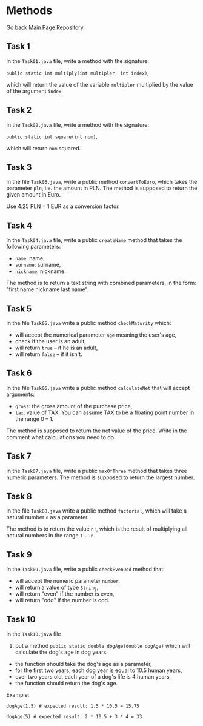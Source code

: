 # Methods
<a href="https://github.com/grzesiek-worek/Java-Basics">Go back Main Page Repository</a>

## Task 1

In the `Task01.java` file, write a method with the signature:

`public static int multiply(int multipler, int index)`,

which will return the value of the variable `multipler` multiplied by the value of the argument `index`.

## Task 2

In the `Task02.java` file, write a method with the signature:

`public static int square(int num)`,

which will return `num` squared.

## Task 3

In the file `Task03.java`, write a public method `convertToEuro`, which takes the parameter `pln`, i.e. the amount in PLN.
The method is supposed to return the given amount in Euro.

Use 4.25 PLN = 1 EUR as a conversion factor.

## Task 4

In the `Task04.java` file, write a public `createName` method that takes the following parameters:

* `name`: name,
* `surname`: surname,
* `nickname`: nickname.

The method is to return a text string with combined parameters, in the form: "first name nickname last name".

## Task 5

In the file `Task05.java` write a public method `checkMaturity` which:

* will accept the numerical parameter `age` meaning the user's age,
* check if the user is an adult,
* will return `true` &ndash; if he is an adult,
* will return `false` &ndash; if it isn't.

## Task 6

In the file `Task06.java` write a public method `calculateNet` that will accept arguments:

* `gross`: the gross amount of the purchase price,
* `tax`: value of TAX. You can assume TAX to be a floating point number in the range 0 &ndash; 1.

The method is supposed to return the net value of the price. Write in the comment what calculations you need to do.

## Task 7

In the `Task07.java` file, write a public `maxOfThree` method that takes three numeric parameters. The method is supposed to return the largest number.

## Task 8

In the file `Task08.java` write a public method `factorial`,
which will take a natural number `n` as a parameter.

The method is to return the value `n!`, which is the result of multiplying all natural numbers in the range `1...n`.

## Task 9

In the `Task09.java` file, write a public `checkEvenOdd` method that:

* will accept the numeric parameter `number`,
* will return a value of type `String`,
* will return "even" if the number is even,
* will return "odd" if the number is odd.

## Task 10

In the `Task10.java` file

1. put a method `public static double dogAge(double dogAge)` which will calculate the dog's age in dog years.
* the function should take the dog's age as a parameter,
* for the first two years, each dog year is equal to 10.5 human years,
* over two years old, each year of a dog's life is 4 human years,
* the function should return the dog's age.

Example:
```
dogAge(1.5) # expected result: 1.5 * 10.5 = 15.75

dogAge(5) # expected result: 2 * 10.5 + 3 * 4 = 33
```